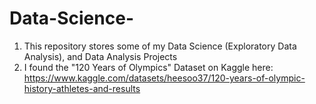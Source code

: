 # Data-Science-
1. This repository stores some of my Data Science (Exploratory Data Analysis), and Data Analysis Projects 
2. I found the "120 Years of Olympics" Dataset on Kaggle here: https://www.kaggle.com/datasets/heesoo37/120-years-of-olympic-history-athletes-and-results 
